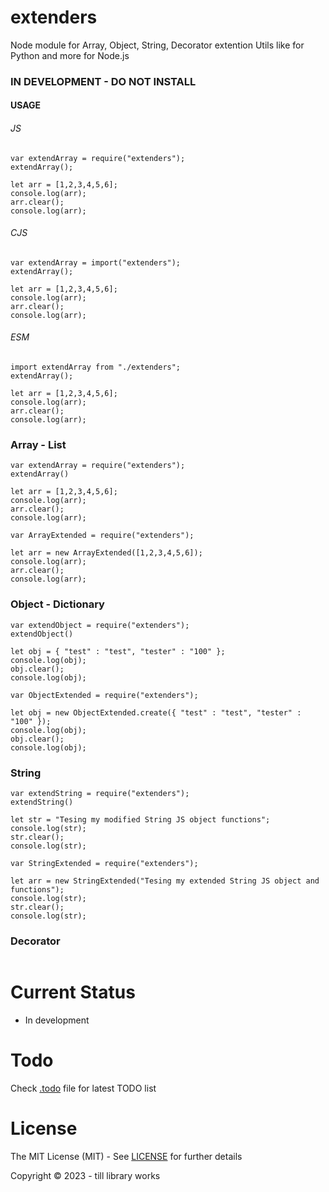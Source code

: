 # extenders
Node module for Array, Object, String, Decorator extention Utils like for Python and more for Node.js

### IN DEVELOPMENT - DO NOT INSTALL


#### USAGE


###### JS

```
var extendArray = require("extenders");
extendArray();

let arr = [1,2,3,4,5,6];
console.log(arr);
arr.clear();
console.log(arr);
```


###### CJS

```
var extendArray = import("extenders");
extendArray();

let arr = [1,2,3,4,5,6];
console.log(arr);
arr.clear();
console.log(arr);
```


###### ESM

```
import extendArray from "./extenders";
extendArray();

let arr = [1,2,3,4,5,6];
console.log(arr);
arr.clear();
console.log(arr);
```


### Array - List

```
var extendArray = require("extenders");
extendArray()

let arr = [1,2,3,4,5,6];
console.log(arr);
arr.clear();
console.log(arr);
```

```
var ArrayExtended = require("extenders");

let arr = new ArrayExtended([1,2,3,4,5,6]);
console.log(arr);
arr.clear();
console.log(arr);
```


### Object - Dictionary

```
var extendObject = require("extenders");
extendObject()

let obj = { "test" : "test", "tester" : "100" };
console.log(obj);
obj.clear();
console.log(obj);
```

```
var ObjectExtended = require("extenders");

let obj = new ObjectExtended.create({ "test" : "test", "tester" : "100" });
console.log(obj);
obj.clear();
console.log(obj);
```


### String

```
var extendString = require("extenders");
extendString()

let str = "Tesing my modified String JS object functions";
console.log(str);
str.clear();
console.log(str);
```

```
var StringExtended = require("extenders");

let arr = new StringExtended("Tesing my extended String JS object and functions");
console.log(str);
str.clear();
console.log(str);
```


### Decorator

```

```


# Current Status

* In development 


# Todo

Check [.todo](./.todo) file for latest TODO list

<!-- # References -->


# License

The MIT License (MIT) - See [LICENSE](./LICENSE) for further details

Copyright © 2023 - till library works
